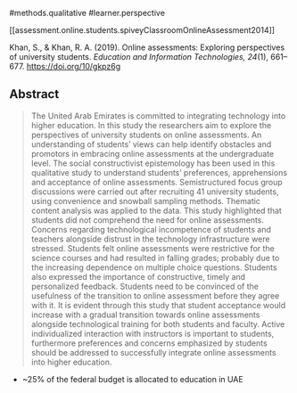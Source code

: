 
#methods.qualitative #learner.perspective

[[assessment.online.students.spiveyClassroomOnlineAssessment2014]]

Khan, S., & Khan, R. A. (2019). Online assessments: Exploring perspectives of university students. *Education and Information Technologies, 24*(1), 661–677. <https://doi.org/10/gkpz6g>

## Abstract

> The United Arab Emirates is committed to integrating technology into higher education. In this study the researchers aim to explore the perspectives of university students on online assessments. An understanding of students’ views can help identify obstacles and promotors in embracing online assessments at the undergraduate level. The social constructivist epistemology has been used in this qualitative study to understand students’ preferences, apprehensions and acceptance of online assessments. Semistructured focus group discussions were carried out after recruiting 41 university students, using convenience and snowball sampling methods. Thematic content analysis was applied to the data. This study highlighted that students did not comprehend the need for online assessments. Concerns regarding technological incompetence of students and teachers alongside distrust in the technology infrastructure were stressed. Students felt online assessments were restrictive for the science courses and had resulted in falling grades; probably due to the increasing dependence on multiple choice questions. Students also expressed the importance of constructive, timely and personalized feedback. Students need to be convinced of the usefulness of the transition to online assessment before they agree with it. It is evident through this study that student acceptance would increase with a gradual transition towards online assessments alongside technological training for both students and faculty. Active individualized interaction with instructors is important to students, furthermore preferences and concerns emphasized by students should be addressed to successfully integrate online assessments into higher education.

- ~25% of the federal budget is allocated to education in UAE